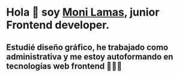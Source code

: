 # Hola 👋 soy [Moni Lamas](https://monilamas.netlify.app/), junior Frontend developer.


## Estudié diseño gráfico, he trabajado como administrativa y me estoy autoformando en tecnologías web frontend 👩🏼‍💻





